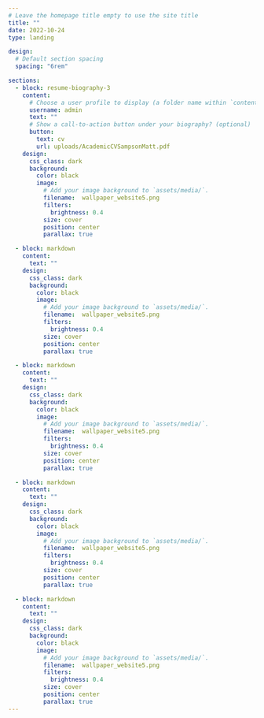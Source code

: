 ```yaml
---
# Leave the homepage title empty to use the site title
title: ""
date: 2022-10-24
type: landing

design:
  # Default section spacing
  spacing: "6rem"

sections:
  - block: resume-biography-3
    content:
      # Choose a user profile to display (a folder name within `content/authors/`)
      username: admin
      text: ""
      # Show a call-to-action button under your biography? (optional)
      button:
        text: cv
        url: uploads/AcademicCVSampsonMatt.pdf
    design:
      css_class: dark
      background:
        color: black
        image:
          # Add your image background to `assets/media/`.
          filename:  wallpaper_website5.png 
          filters:
            brightness: 0.4
          size: cover
          position: center
          parallax: true

  - block: markdown
    content:
      text: ""
    design:
      css_class: dark
      background:
        color: black
        image:
          # Add your image background to `assets/media/`.
          filename:  wallpaper_website5.png
          filters:
            brightness: 0.4
          size: cover
          position: center
          parallax: true

  - block: markdown
    content:
      text: ""
    design:
      css_class: dark
      background:
        color: black
        image:
          # Add your image background to `assets/media/`.
          filename:  wallpaper_website5.png 
          filters:
            brightness: 0.4
          size: cover
          position: center
          parallax: true

  - block: markdown
    content:
      text: ""
    design:
      css_class: dark
      background:
        color: black
        image:
          # Add your image background to `assets/media/`.
          filename:  wallpaper_website5.png 
          filters:
            brightness: 0.4
          size: cover
          position: center
          parallax: true

  - block: markdown
    content:
      text: ""
    design:
      css_class: dark
      background:
        color: black
        image:
          # Add your image background to `assets/media/`.
          filename:  wallpaper_website5.png 
          filters:
            brightness: 0.4
          size: cover
          position: center
          parallax: true
---
```


